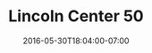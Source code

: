 ---
title: "Lincoln Center 50"
short_description: Branding Design
description: "This was a student project at FIT that envisioned a series of posters and marketing materials to commemorate Lincoln Center's 50th anniversary."
date: "2016-05-30T18:04:00-07:00"
featured: false
gallery:
-
  url: "/assets/images/lincoln-center-3.jpg"
  caption: null
-
  url: "/assets/images/lincoln-center-2.jpg"
  caption: null
-
  url: "/assets/images/lincoln-center-1.jpg"
  caption: null
tags: "print"
---